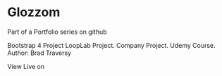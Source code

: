 # Glozzom
Part of a Portfolio series on github

Bootstrap 4 Project LoopLab Project. Company Project. Udemy Course. Author: Brad Traversy

View Live on 
